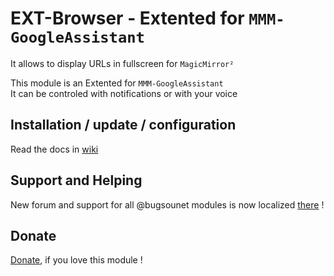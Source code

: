 # EXT-Browser - Extented for `MMM-GoogleAssistant`

It allows to display URLs in fullscreen for `MagicMirror²`

This module is an Extented for `MMM-GoogleAssistant`<br>
It can be controled with notifications or with your voice

## Installation / update / configuration

Read the docs in [wiki](https://wiki.bugsounet.fr/EXT-Browser)

## Support and Helping
New forum and support for all @bugsounet modules is now localized [there](https://forum.bugsounet.fr) !
 
## Donate
 [Donate](https://www.paypal.com/cgi-bin/webscr?cmd=_s-xclick&hosted_button_id=TTHRH94Y4KL36&source=url), if you love this module !
